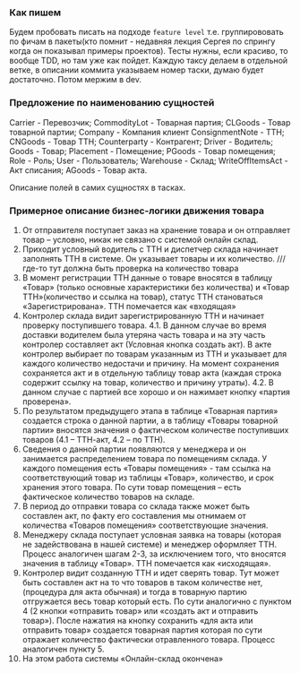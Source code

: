 ### Как пишем 
Будем пробовать писать на подходе `feature level` т.е. группирововать по фичам в пакеты(кто помнит - недавняя лекция Сергея по спрингу когда он показывал примеры проектов).
Тесты нужны, если красиво, то вообще TDD, но там уже как пойдет.
Каждую таксу делаем в отдельной ветке, в описании коммита указываем номер таски, думаю будет достаточно. Потом мержим в dev. 
### Предложение по наименованию сущностей
Carrier - Перевозчик;
CommodityLot - Товарная партия;
CLGoods - Товар товарной партии;
Company - Компания клиент
ConsignmentNote - ТТН;
CNGoods - Товар ТТН;
Counterparty - Контрагент;
Driver - Водитель;
Goods - Товар;
Placement - Помещение;
PGoods - Товар помещения;
Role - Роль;
User - Пользователь;
Warehouse - Склад;
WriteOffItemsAct - Акт списания;
AGoods - Товар акта.

Описание полей в самих сущностях в тасках.

### Примерное описание бизнес-логики движения товара
1. От отправителя поступает заказ на хранение товара и он отправляет товар – условно, никак не связано с системой онлайн склад.
2. Приходит условный водитель с ТТН и диспетчер склада начинает заполнять ТТН в системе. Он указывает товары и их количество. ///где-то тут должна быть проверка на количество товара
3. В момент регистрации ТТН данные о товаре вносятся в таблицу «Товар» (только основные характеристики без количества) и «Товар ТТН»(количество и ссылка на товар), статус ТТН становаться «Зарегистрирована». ТТН помечается как «входящая»
4. Контролер склада видит зарегистрированную ТТН и начинает проверку поступившего товара.
4.1. В данном случае во время доставки водителем была утеряна часть товара и на эту часть контролер составляет акт (Условная кнопка создать акт). В акте контролер выбирает по товарам указанным из ТТН и указывает для каждого количество недостачи и причину. На момент сохранения сохраняется акт и в отдельную таблицу товар акта (каждая строка содержит ссылку на товар, количество и причину утраты). 
4.2. В данном случае с партией все хорошо и он нажимает кнопку «партия проверена». 
5. По результатом предыдущего этапа в таблице «Товарная партия» создается строка о данной партии, а в таблицу «Товары товарной партии» вносятся значения о фактическом количестве поступивших товаров (4.1 – ТТН-акт, 4.2 – по ТТН).
6. Сведения о данной партии появляются у менеджера и он занимается распределением товара по помещениям склада. У каждого помещения есть «Товары помещения» - там ссылка на соответствующий товар из таблицы «Товар», количество, и срок хранения этого товара.
По сути товар помещения – есть фактическое количество товаров на складе.
7. В период до отправки товара со склада также может быть составлен акт, по факту его составления мы отнимаем от количества «Товаров помещения» соответствующие значения.
8. Менеджеру склада поступает условная заявка на товары (которая не задействована в нашей системе) и менеджер оформляет ТТН. Процесс аналогичен шагам 2-3, за исключением того, что вносятся значения в таблицу «Товар». ТТН помечается как «исходящая».
9. Контролер видит созданную ТТН и идет сверять товар. Тут может быть составлен акт на то что товаров в таком количестве нет, (процедура для акта обычная) и тогда в товарную партию отгружается весь товар который есть. По сути аналогично с пунктом 4 (2 кнопки «отправить товар» или «создать акт и отправить товар»). После нажатия на кнопку сохранить «для акта или отправить товар» создается товарная партия которая по сути отражает количество фактически отравленного товара. Процесс аналогичен пункту 5.
10. На этом работа системы «Онлайн-склад окончена»
